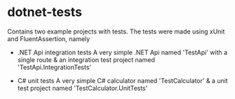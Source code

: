 ﻿# dotnet-tests
Contains two example projects with tests. The tests were made using xUnit and FluentAssertion, namely

* .NET Api integration tests
A very simple .NET Api named 'TestApi' with a single route & an integration test project named 'TestApi.IntegrationTests'

* C# unit tests
A very simple C# calculator named 'TestCalculator' & a unit test project named 'TestCalculator.UnitTests'